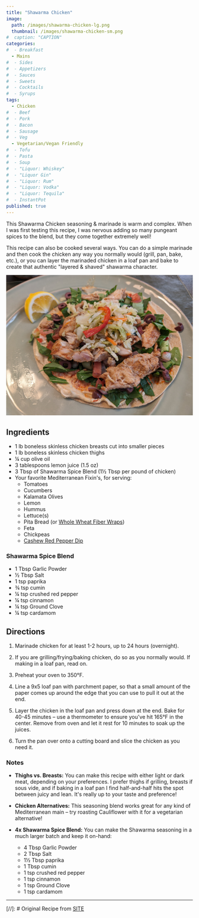```yaml
---
title: "Shawarma Chicken"
image: 
  path: /images/shawarma-chicken-lg.png
  thumbnail: /images/shawarma-chicken-sm.png
#  caption: "CAPTION"
categories:
#  - Breakfast
  - Mains
#  - Sides
#  - Appetizers
#  - Sauces
#  - Sweets
#  - Cocktails
#  - Syrups
tags:
  - Chicken
#  - Beef
#  - Pork
#  - Bacon
#  - Sausage
#  - Veg
  - Vegetarian/Vegan Friendly
#  - Tofu
#  - Pasta
#  - Soup
#  - "Liquor: Whiskey"
#  - "Liquor Gin"
#  - "Liquor: Rum"
#  - "Liquor: Vodka"
#  - "Liquor: Tequila"
#  - InstantPot
published: true
---
```


This Shawarma Chicken seasoning & marinade is warm and complex. When I was first testing this recipe, I was nervous adding so many pungeant spices to the blend, but they come together extremely well!

This recipe can also be cooked several ways. You can do a simple marinade and then cook the chicken any way you normally would (grill, pan, bake, etc.), or you can layer the marinaded chicken in a loaf pan and bake to create that authentic "layered & shaved" shawarma character.

![A tasty shawarma wrap](/images/shawarma-chicken-1.jpg)

## Ingredients

* 1 lb boneless skinless chicken breasts cut into smaller pieces
* 1 lb boneless skinless chicken thighs
* ¼ cup olive oil
* 3 tablespoons lemon juice (1.5 oz)
* 3 Tbsp of Shawarma Spice Blend (1½ Tbsp per pound of chicken)
* Your favorite Mediterranean Fixin's, for serving:
  * Tomatoes
  * Cucumbers
  * Kalamata Olives
  * Lemon
  * Hummus
  * Lettuce(s)
  * Pita Bread (or [Whole Wheat Fiber Wraps](https://www.missionfoods.com/products/carb-balance-fajita-whole-wheat-tortillas/))
  * Feta
  * Chickpeas
  * [Cashew Red Pepper Dip](/recipes/cashew-red-pepper-dip)

### Shawarma Spice Blend

* 1 Tbsp Garlic Powder
* ½ Tbsp Salt
* 1 tsp paprika
* ¾ tsp cumin
* ¼ tsp crushed red pepper
* ¼ tsp cinnamon
* ¼ tsp Ground Clove
* ¼ tsp cardamom

## Directions

1. Marinade chicken for at least 1-2 hours, up to 24 hours (overnight). 

1. If you are grilling/frying/baking chicken, do so as you normally would. If making in a loaf pan, read on.

1. Preheat your oven to 350°F.

1. Line a 9x5 loaf pan with parchment paper, so that a small amount of the paper comes up around the edge that you can use to pull it out at the end.

1. Layer the chicken in the loaf pan and press down at the end. Bake for 40-45 minutes – use a thermometer to ensure you've hit 165°F in the center. Remove from oven and let it rest for 10 minutes to soak up the juices.

1. Turn the pan over onto a cutting board and slice the chicken as you need it.

### Notes

* **Thighs vs. Breasts:** You can make this recipe with either light or dark meat, depending on your preferences. I prefer thighs if grilling, breasts if sous vide, and if baking in a loaf pan I find half-and-half hits the spot between juicy and lean. It's really up to your taste and preference!

* **Chicken Alternatives:** This seasoning blend works great for any kind of Mediterranean main – try roasting Cauliflower with it for a vegetarian alternative!

* **4x Shawarma Spice Blend:** You can make the Shawarma seasoning in a much larger batch and keep it on-hand: 
  * 4 Tbsp Garlic Powder
  * 2 Tbsp Salt
  * 1½ Tbsp paprika
  * 1 Tbsp cumin
  * 1 tsp crushed red pepper
  * 1 tsp cinnamon
  * 1 tsp Ground Clove
  * 1 tsp cardamom

---
[//]: # Original Recipe from [SITE](URL)

